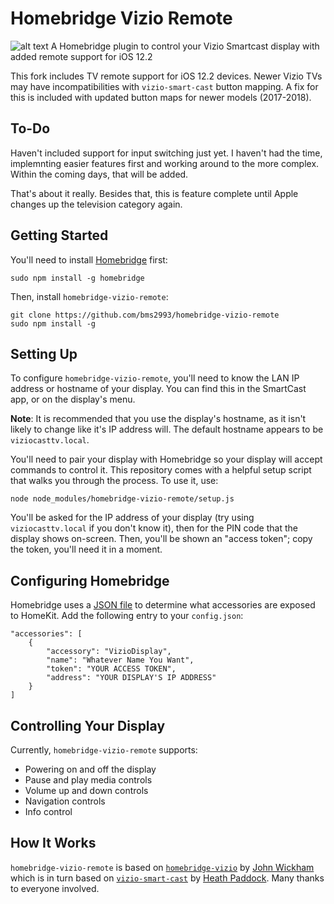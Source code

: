 # Homebridge Vizio Remote
![alt text](https://pbs.twimg.com/media/DyYIQnTX4AAVKuV.jpg)
A Homebridge plugin to control your Vizio Smartcast display with added remote support for iOS 12.2

This fork includes TV remote support for iOS 12.2 devices. Newer Vizio TVs may have incompatibilities with `vizio-smart-cast` button mapping. A fix for this is included with updated button maps for newer models (2017-2018).

## To-Do
Haven't included support for input switching just yet. I haven't had the time, implemnting easier features first and working around to the more complex. Within the coming days, that will be added.

That's about it really. Besides that, this is feature complete until Apple changes up the television category again.

## Getting Started
You'll need to install [Homebridge](https://github.com/nfarina/homebridge) first:

````
sudo npm install -g homebridge
````

Then, install `homebridge-vizio-remote`:

````
git clone https://github.com/bms2993/homebridge-vizio-remote
sudo npm install -g
````

## Setting Up
To configure `homebridge-vizio-remote`, you'll need to know the LAN IP address or hostname of your display. You can find this in the SmartCast app, or on the display's menu.

**Note**: It is recommended that you use the display's hostname, as it isn't likely to change like it's IP address will. The default hostname appears to be `viziocasttv.local`.

You'll need to pair your display with Homebridge so your display will accept commands to control it. This repository comes with a helpful setup script that walks you through the process. To use it, use:

````
node node_modules/homebridge-vizio-remote/setup.js
````

You'll be asked for the IP address of your display (try using `viziocasttv.local` if you don't know it), then for the PIN code that the display shows on-screen. Then, you'll be shown an "access token"; copy the token, you'll need it in a moment.

## Configuring Homebridge
Homebridge uses a [JSON file](https://github.com/nfarina/homebridge#quick-overview) to determine what accessories are exposed to HomeKit. Add the following entry to your `config.json`:

````
"accessories": [
    {
        "accessory": "VizioDisplay",
        "name": "Whatever Name You Want",
        "token": "YOUR ACCESS TOKEN",
        "address": "YOUR DISPLAY'S IP ADDRESS"
    }
]
````

## Controlling Your Display
Currently, `homebridge-vizio-remote` supports:
- Powering on and off the display
- Pause and play media controls
- Volume up and down controls
- Navigation controls
- Info control

## How It Works
`homebridge-vizio-remote` is based on [`homebridge-vizio`](https://github.com/johnwickham/homebridge-vizio) by [John Wickham](https://github.com/johnwickham) which is in turn based on [`vizio-smart-cast`](https://github.com/heathbar/vizio-smart-cast/blob/master/README.md) by [Heath Paddock](https://github.com/heathbar). Many thanks to everyone involved.
